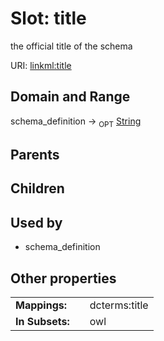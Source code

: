 
# Slot: title


the official title of the schema

URI: [linkml:title](https://w3id.org/linkml/title)


## Domain and Range

schema_definition ->  <sub>OPT</sub>
 [String](types/String.md)

## Parents


## Children


## Used by

 * schema_definition

## Other properties

|  |  |  |
| --- | --- | --- |
| **Mappings:** | | dcterms:title |
| **In Subsets:** | | owl |

